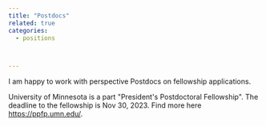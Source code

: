 ```yaml
---
title: "Postdocs"
related: true
categories:
  - positions



---
```

I am happy to work with perspective Postdocs on fellowship applications. 

University of Minnesota is a part "President's Postdoctoral Fellowship". The deadline to the fellowship is Nov 30, 2023. Find more here https://ppfp.umn.edu/.

